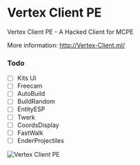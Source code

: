 # Vertex Client PE
Vertex Client PE - A Hacked Client for MCPE

More information: http://Vertex-Client.ml/

### Todo
- [ ] Kits UI
- [ ] Freecam
- [ ] AutoBuild
- [ ] BuildRandom
- [ ] EntityESP
- [ ] Twerk
- [ ] CoordsDisplay
- [ ] FastWalk
- [ ] EnderProjectiles

![Vertex Client PE](http://i.imgur.com/onBWDEI.png)
